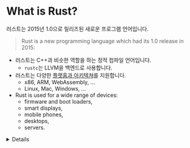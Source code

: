 # What is Rust?

러스트는 2015년 1.0으로 릴리즈된 새로운 프로그램 언어입니다.
> Rust is a new programming language which had its 1.0 release in 2015:

* 러스트는 C++과 비슷한 역할을 하는 정적 컴파일 언어입니다. 
  * `rustc`는 LLVM을 백엔드로 사용합니다. 
* 러스트는 다양한 [플랫홈과 아키텍쳐](https://doc.rust-lang.org/nightly/rustc/platform-support.html)를 지원합니다.
  * x86, ARM, WebAssembly, ...
  * Linux, Mac, Windows, ...
* Rust is used for a wide range of devices:
  * firmware and boot loaders,
  * smart displays,
  * mobile phones,
  * desktops,
  * servers.


<details>

Rust fits in the same area as C++:

* High flexibility.
* High level of control.
* Can be scaled down to very constrained devices like mobile phones.

</details>
